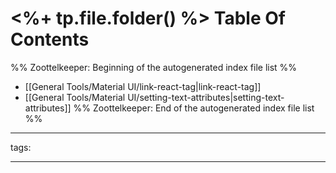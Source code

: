 # <%+ tp.file.folder() %> Table Of Contents



%% Zoottelkeeper: Beginning of the autogenerated index file list  %%
-  [[General Tools/Material UI/link-react-tag|link-react-tag]]
-  [[General Tools/Material UI/setting-text-attributes|setting-text-attributes]]
%% Zoottelkeeper: End of the autogenerated index file list  %%



---

tags: 

---